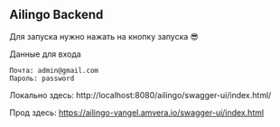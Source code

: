 ## Ailingo Backend

Для запуска нужно нажать на кнопку запуска 😎

Данные для входа
```
Почта: admin@gmail.com
Пароль: password
```

Локально здесь: http://localhost:8080/ailingo/swagger-ui/index.html/

Прод здесь: https://ailingo-vangel.amvera.io/swagger-ui/index.html
